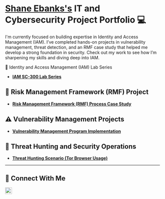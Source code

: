 # <a href="https://www.linkedin.com/in/shaneebanks/">Shane Ebanks's</a> IT and Cybersecurity Project Portfolio 💻

I'm currently focused on building expertise in Identity and Access Management (IAM). I’ve completed hands-on projects in vulnerability management, threat detection, and an RMF case study that helped me develop a strong foundation in security. Check out my work to see how I’m sharpening my skills and diving deep into IAM.

🔐 Identity and Access Management (IAM) Lab Series

- **[IAM SC-300 Lab Series](https://github.com/Sebanks1/IAM_SC-300_labs)**


## 🚀 Risk Management Framework (RMF) Project

- **[Risk Management Framework (RMF) Process Case Study](https://github.com/Sebanks1/RMF-Process-Case-Study)**
  
## ⚠️ Vulnerability Management Projects

- **[Vulnerability Management Program Implementation](https://github.com/Sebanks1/vulnerability-management-program)**


## 🚨 Threat Hunting and Security Operations

- **[Threat Hunting Scenario (Tor Browser Usage)](https://github.com/Sebanks1/threat-hunting-scenario-tor-)**


<hr/>

## 🤳 Connect With Me

[<img align="left" alt="___________ | LinkedIn" width="22px" src="https://cdn.jsdelivr.net/npm/simple-icons@v3/icons/linkedin.svg" />][linkedin]

[linkedin]: https://www.linkedin.com/in/shaneebanks

<!--
<img width="35" alt="image" src="https://github.com/user-attachments/assets/2f41c7cd-5ea8-4475-b451-a37161b6c3fb"> 
<img width="35" alt="image" src="https://github.com/user-attachments/assets/77649969-9910-4994-8b96-74a116cfb2a8">
-->
